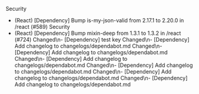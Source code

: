 Security
- (React) [Dependency] Bump is-my-json-valid from 2.17.1 to 2.20.0 in /react (#589)
Security
- (React) [Dependency] Bump mixin-deep from 1.3.1 to 1.3.2 in /react (#724)
Changed\n- [Dependency] test key
Changed\n- [Dependency] Add changelog to changelogs/dependabot.md
Changed\n- [Dependency] Add changelog to changelogs/dependabot.md
Changed\n- [Dependency] Add changelog to changelogs/dependabot.md
Changed\n- [Dependency] Add changelog to changelogs/dependabot.md
Changed\n- [Dependency] Add changelog to changelogs/dependabot.md
Changed\n- [Dependency] Add changelog to changelogs/dependabot.md
